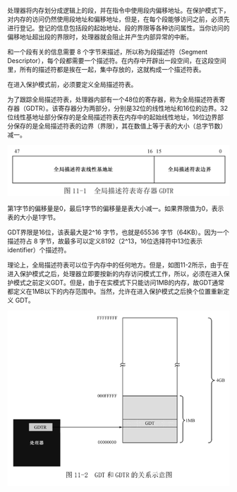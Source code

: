 处理器将内存划分成逻辑上的段，并在指令中使用段内偏移地址。在保护模式下，对内存的访问仍然使用段地址和偏移地址，但是，在每个段能够访问之前，必须先进行登记。登记的信息包括段的起始地址、段的界限等各种访问属性。当你访问的偏移地址超出段的界限时，处理器就会阻止并产生内部异常的中断。

和一个段有关的信息需要 8 个字节来描述，所以称为段描述符（Segment Descriptor），每个段都需要一个描述符。在内存中开辟出一段空间，在这段空间里，所有的描述符都是挨在一起，集中存放的，这就构成一个描述符表。

在进入保护模式前，必须要定义全局描述符表。

为了跟踪全局描述符表，处理器内部有一个48位的寄存器，称为全局描述符表寄存器（GDTR）。该寄存器分为两部分，分别是32位的线性地址和16位的边界。32位线性基地址部分保存的是全局描述符表在内存中的起始线性地址，16位边界部分保存的是全局描述符表的边界（界限），其在数值上等于表的大小（总字节数）减一。

![config](images/1.png)

第1字节的偏移量是0，最后1字节的偏移量是表大小减一。如果界限值为0，表示表的大小是1字节。

GDT界限是16位，该表最大是2\^16 字节，也就是65536 字节（64KB）。因为一个描述符占 8 字节，故最多可以定义8192（2\^13，16位选择符中13位表示identifier）个描述符。

理论上，全局描述符表可以位于内存中的任何地方。但是，如图11-2所示，由于在进入保护模式之后，处理器立即要按新的内存访问模式工作，所以，必须在进入保护模式之前定义GDT。但是，由于在实模式下只能访问1MB的内存，故GDT通常都定义在1MB以下的内存范围中。当然，允许在进入保护模式之后换个位置重新定义 GDT。

![config](images/2.png)